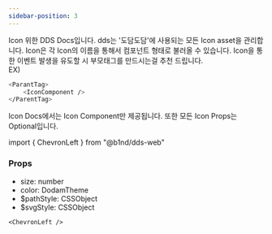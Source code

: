 ```yaml
---
sidebar-position: 3
---
```


Icon 위한 DDS Docs입니다. dds는 '도담도담'에 사용되는 모든 Icon asset을 관리합니다. Icon은 각 Icon의 이름을 통해서 컴포넌트 형태로 불러올 수 있습니다.
Icon을 통한 이벤트 발생을 유도할 시 부모태그를 만드시는걸 추천 드립니다.<br />
EX)

```bash title="index.tsx"
<ParantTag>
    <IconComponent />
</ParentTag>
```

Icon Docs에서는 Icon Component만 제공됩니다.
또한 모든 Icon Props는 Optional입니다.

import { ChevronLeft } from "@b1nd/dds-web"

<ChevronLeft color="#000" />

### Props

- size: number
- color: DodamTheme
- $pathStyle: CSSObject
- $svgStyle: CSSObject

```tsx title="index.tsx"
<ChevronLeft />
```
